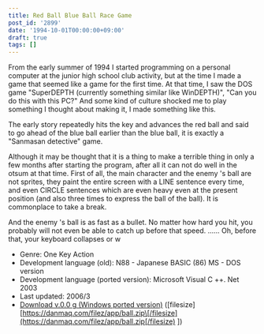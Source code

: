 ```yaml
---
title: Red Ball Blue Ball Race Game
post_id: '2899'
date: '1994-10-01T00:00:00+09:00'
draft: true
tags: []
---
```


From the early summer of 1994 I started programming on a personal computer at the junior high school club activity, but at the time I made a game that seemed like a game for the first time. At that time, I saw the DOS game "SuperDEPTH (currently something similar like WinDEPTH)", "Can you do this with this PC?" And some kind of culture shocked me to play something I thought about making it, I made something like this.

The early story repeatedly hits the key and advances the red ball and said to go ahead of the blue ball earlier than the blue ball, it is exactly a "Sanmasan detective" game.

Although it may be thought that it is a thing to make a terrible thing in only a few months after starting the program, after all it can not do well in the otsum at that time. First of all, the main character and the enemy 's ball are not sprites, they paint the entire screen with a LINE sentence every time, and even CIRCLE sentences which are even heavy even at the present position (and also three times to express the ball of the ball). It is commonplace to take a break.

And the enemy 's ball is as fast as a bullet. No matter how hard you hit, you probably will not even be able to catch up before that speed. ...... Oh, before that, your keyboard collapses or w

*   Genre: One Key Action
*   Development language (old): N88 - Japanese BASIC (86) MS - DOS version
*   Development language (ported version): Microsoft Visual C ++. Net 2003
*   Last updated: 2006/3
*   [Download v.0.0 g (Windows ported version)](https://danmaq.com/filez/app/ball.zip) (\[filesize\] [https://danmaq.com/filez/app/ball.zip\[/filesize](https://danmaq.com/filez/app/ball.zip[/filesize) \])
